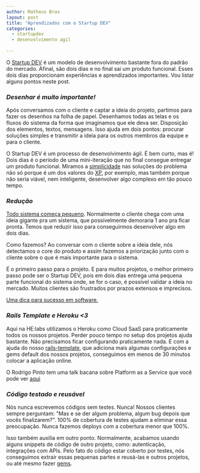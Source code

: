 ```yaml
---
author: Matheus Bras
layout: post
title: "Aprendizados com o Startup DEV"
categories:
  - startupdev
  - desenvolvimento agil
  
---
```


O [Startup DEV](http://startupdev.com.br) é um modelo de desenvolvimento bastante fora do padrão do mercado. Afinal, são dois dias e no final sai um produto funcional. Esses dois dias proporcionam experiências e aprendizados importantes. Vou listar alguns pontos neste post.

<!--more-->

### *Desenhar é muito importante!*
Após conversamos com o cliente e captar a ideia do projeto, partimos para fazer os desenhos na folha de papel. Desenhamos todas as telas e os fluxos do sistema da forma que imaginamos que ele deva ser. Disposição dos elementos, textos, mensagens. Isso ajuda em dois pontos: procurar soluções simples e transmitir a ideia para os outros membros da equipe e para o cliente.

O Startup DEV é um processo de desenvolvimento ágil. É bem curto, mas é! Dois dias é o período de uma mini-iteração que no final consegue entregar um produto funcional. Miramos a [simplicidade](http://desenvolvimentoagil.com.br/xp/valores/simplicidade) nas soluções do problema não só porque é um dos valores do [XP](http://desenvolvimentoagil.com.br/xp), por exemplo, mas também porque não seria viável, nem inteligente, desenvolver algo complexo em tão pouco tempo.

### *Redução*
[Todo sistema começa pequeno](http://helabs.com.br/blog/2013/01/23/todo-sisteminha-comeca-pequenininho/). Normalmente o cliente chega com uma ideia gigante pra um sistema, que possívelmente demoraria 1 ano pra ficar pronta. Temos que reduzir isso para conseguirmos desenvolver algo em dois dias.

Como fazemos? Ao conversar com o cliente sobre a ideia dele, nós detectamos o core do produto e assim fazemos a priorização junto com o cliente sobre o que é mais importante para o sistema.

É o primeiro passo para o projeto. E para muitos projetos, o melhor primeiro passo pode ser o Startup DEV, pois em dois dias entrega uma pequena parte funcional do sistema onde, se for o caso, é possível validar a ideia no mercado. Muitos clientes são frustrados por prazos extensos e imprecisos.

[Uma dica para sucesso em software.](http://sucessoemsoftware.com.br/)

### *Rails Template e Heroku <3*
Aqui na HE:labs utilizamos o Heroku como Cloud SaaS para praticamente todos os nossos projetos. Perder pouco tempo no setup dos projetos ajuda bastante. Não precisamos ficar configurando praticamente nada. E com a ajuda do nosso [rails-template](https://github.com/Helabs/rails-template), que adiciona mais algumas configurações e gems default dos nossos projetos, conseguimos em menos de 30 minutos colocar a aplicação online.

O Rodrigo Pinto tem uma talk bacana sobre Platform as a Service que você pode ver [aqui](https://speakerdeck.com/rodrigoospinto/paas-plataform-as-a-service)

### *Código testado e reusável*
Nós nunca escrevemos códigos sem testes. Nunca! Nossos clientes sempre perguntam: "Mas e se der algum problema, algum bug depois que vocês finalizarem?". 100% de cobertura de testes ajudam a eliminar essa preocupação. Nunca fazemos deploys com a cobertura menor que 100%.

Isso também auxilia em outro ponto. Normalmente, acabamos usando alguns snippets de código de outro projeto, como: autenticação, integrações com APIs. Pelo fato do código estar coberto por testes, nós conseguimos extrair essas pequenas partes e reusá-las e outros projetos, ou até mesmo fazer [gems](http://helabs.com.br/opensource/).
